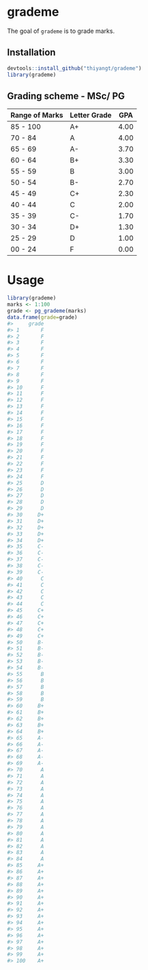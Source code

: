 
<!-- README.md is generated from README.Rmd. Please edit that file -->

# grademe

<!-- badges: start -->

<!-- badges: end -->

The goal of `grademe` is to grade marks.

## Installation

``` r
devtools::install_github("thiyangt/grademe")
library(grademe)
```

## Grading scheme - MSc/ PG

| Range of Marks | Letter Grade | GPA  |
| -------------- | ------------ | ---- |
| 85 - 100       | A+           | 4.00 |
| 70 - 84        | A            | 4.00 |
| 65 - 69        | A-           | 3.70 |
| 60 - 64        | B+           | 3.30 |
| 55 - 59        | B            | 3.00 |
| 50 - 54        | B-           | 2.70 |
| 45 - 49        | C+           | 2.30 |
| 40 - 44        | C            | 2.00 |
| 35 - 39        | C-           | 1.70 |
| 30 - 34        | D+           | 1.30 |
| 25 - 29        | D            | 1.00 |
| 00 - 24        | F            | 0.00 |

# Usage

``` r
library(grademe)
marks <- 1:100
grade <- pg_grademe(marks)
data.frame(grade=grade)
#>     grade
#> 1       F
#> 2       F
#> 3       F
#> 4       F
#> 5       F
#> 6       F
#> 7       F
#> 8       F
#> 9       F
#> 10      F
#> 11      F
#> 12      F
#> 13      F
#> 14      F
#> 15      F
#> 16      F
#> 17      F
#> 18      F
#> 19      F
#> 20      F
#> 21      F
#> 22      F
#> 23      F
#> 24      F
#> 25      D
#> 26      D
#> 27      D
#> 28      D
#> 29      D
#> 30     D+
#> 31     D+
#> 32     D+
#> 33     D+
#> 34     D+
#> 35     C-
#> 36     C-
#> 37     C-
#> 38     C-
#> 39     C-
#> 40      C
#> 41      C
#> 42      C
#> 43      C
#> 44      C
#> 45     C+
#> 46     C+
#> 47     C+
#> 48     C+
#> 49     C+
#> 50     B-
#> 51     B-
#> 52     B-
#> 53     B-
#> 54     B-
#> 55      B
#> 56      B
#> 57      B
#> 58      B
#> 59      B
#> 60     B+
#> 61     B+
#> 62     B+
#> 63     B+
#> 64     B+
#> 65     A-
#> 66     A-
#> 67     A-
#> 68     A-
#> 69     A-
#> 70      A
#> 71      A
#> 72      A
#> 73      A
#> 74      A
#> 75      A
#> 76      A
#> 77      A
#> 78      A
#> 79      A
#> 80      A
#> 81      A
#> 82      A
#> 83      A
#> 84      A
#> 85     A+
#> 86     A+
#> 87     A+
#> 88     A+
#> 89     A+
#> 90     A+
#> 91     A+
#> 92     A+
#> 93     A+
#> 94     A+
#> 95     A+
#> 96     A+
#> 97     A+
#> 98     A+
#> 99     A+
#> 100    A+
```
